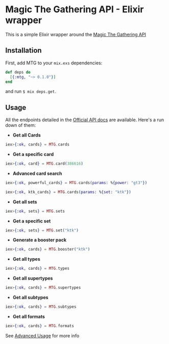 # Magic The Gathering API - Elixir wrapper

This is a simple Elixir wrapper around the [Magic The Gathering API]

## Installation

First, add MTG to your `mix.exs` dependencies:

```elixir
def deps do
  [{:mtg, "~> 0.1.0"}]
end
```

and run `$ mix deps.get`.

## Usage

All the endpoints detailed in the [Official API docs] are available. Here's a run down of them:

* **Get all Cards**

```elixir
iex>{:ok, cards} = MTG.cards
```

* **Get a specific card**

```elixir
iex>{:ok, card} = MTG.card(386616)
```

* **Advanced card search**

```elixir
iex>{:ok, powerful_cards} = MTG.cards(params: %{power: "gt3"})

iex>{:ok, ktk_cards} = MTG.cards(params: %{set: "ktk"})
```

* **Get all sets**

```elixir
iex>{:ok, sets} = MTG.sets
```

* **Get a specific set**

```elixir
iex>{:ok, sets} = MTG.set("ktk")
```

* **Generate a booster pack**

```elixir
iex>{:ok, cards} = MTG.booster("ktk")
```

* **Get all types**

```elixir
iex>{:ok, cards} = MTG.types
```

* **Get all supertypes**

```elixir
iex>{:ok, cards} = MTG.supertypes
```

* **Get all subtypes**

```elixir
iex>{:ok, cards} = MTG.subtypes
```

* **Get all formats**

```elixir
iex>{:ok, cards} = MTG.formats
```

See [Advanced Usage] for more info

[Magic The Gathering API]: http://magicthegathering.io/
[Official API docs]: https://docs.magicthegathering.io/
[Advanced Usage]: https://docs.magicthegathering.io/#advanced-usage
